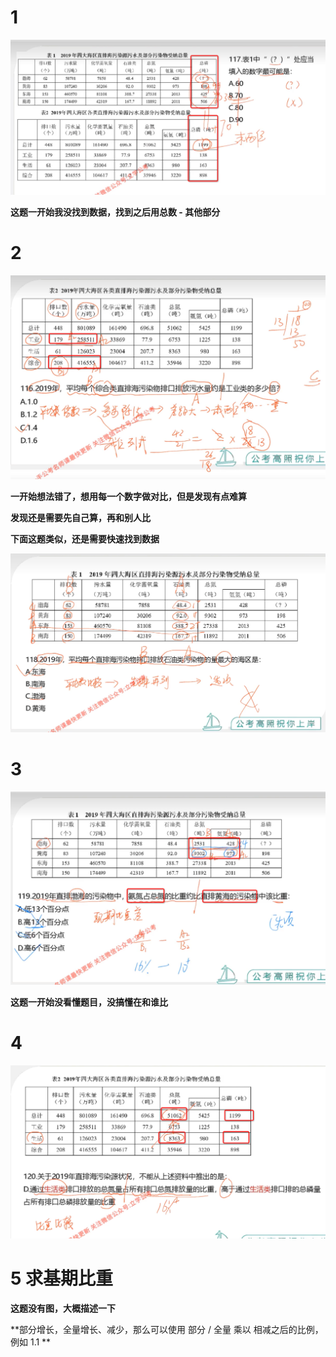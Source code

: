 # 1

![img_20.png](img_20.png)

**这题一开始我没找到数据，找到之后用总数 - 其他部分**

# 2

![img_22.png](img_22.png)

**一开始想法错了，想用每一个数字做对比，但是发现有点难算**

**发现还是需要先自己算，再和别人比**

**下面这题类似，还是需要快速找到数据**

![img_23.png](img_23.png)

# 3

![img_25.png](img_25.png)

**这题一开始没看懂题目，没搞懂在和谁比**

# 4

![img_27.png](img_27.png)

# 5 求基期比重

**这题没有图，大概描述一下**

**部分增长，全量增长、减少，那么可以使用 部分 / 全量 乘以 相减之后的比例，例如 1.1 **
